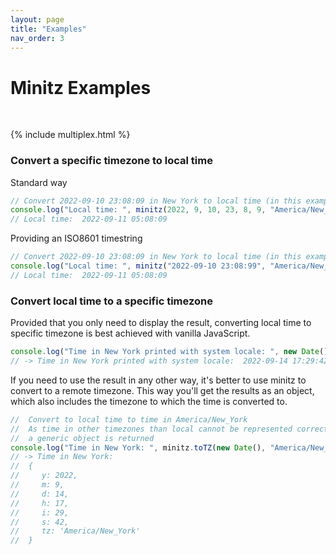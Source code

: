 ```yaml
---
layout: page
title: "Examples"
nav_order: 3
---
```


# Minitz Examples
<br>

{% include multiplex.html %}

### Convert a specific timezone to local time

Standard way

```javascript
// Convert 2022-09-10 23:08:09 in New York to local time (in this example Europe/Stockholm)
console.log("Local time: ", minitz(2022, 9, 10, 23, 8, 9, "America/New_York").toLocaleString("sv-SE"));
// Local time:  2022-09-11 05:08:09
```

Providing an ISO8601 timestring

```javascript
// Convert 2022-09-10 23:08:09 in New York to local time (in this example Europe/Stockholm)
console.log("Local time: ", minitz("2022-09-10 23:08:99", "America/New_York").toLocaleString("sv-SE"));
// Local time:  2022-09-11 05:08:09
```

### Convert local time to a specific timezone

Provided that you only need to display the result, converting local time to specific timezone is best achieved with vanilla JavaScript.

```javascript
console.log("Time in New York printed with system locale: ", new Date().toLocaleString("sv-SE", { timeZone: "America/New_York"}));
// -> Time in New York printed with system locale:  2022-09-14 17:29:42
```

If you need to use the result in any other way, it's better to use minitz to convert to a remote timezone. This way you'll get the results as an object, which also includes the timezone to which the time is converted to.

```javascript
//  Convert to local time to time in America/New_York
//  As time in other timezones than local cannot be represented correctly by a date object
//  a generic object is returned
console.log("Time in New York: ", minitz.toTZ(new Date(), "America/New_York"));
// -> Time in New York:
//  {
//     y: 2022,
//     m: 9,
//     d: 14,
//     h: 17,
//     i: 29,
//     s: 42,
//     tz: 'America/New_York'
//  }
```